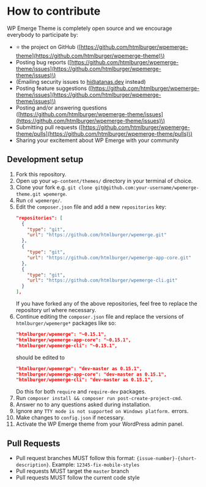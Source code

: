 # How to contribute

WP Emerge Theme is completely open source and we encourage everybody to participate by:

- ⭐ the project on GitHub \([https://github.com/htmlburger/wpemerge-theme](https://github.com/htmlburger/wpemerge-theme)\)
- Posting bug reports \([https://github.com/htmlburger/wpemerge-theme/issues](https://github.com/htmlburger/wpemerge-theme/issues)\)
- (Emailing security issues to [hi@atanas.dev](mailto:hi@atanas.dev) instead)
- Posting feature suggestions \([https://github.com/htmlburger/wpemerge-theme/issues](https://github.com/htmlburger/wpemerge-theme/issues)\)
- Posting and/or answering questions \([https://github.com/htmlburger/wpemerge-theme/issues](https://github.com/htmlburger/wpemerge-theme/issues)\)
- Submitting pull requests \([https://github.com/htmlburger/wpemerge-theme/pulls](https://github.com/htmlburger/wpemerge-theme/pulls)\)
- Sharing your excitement about WP Emerge with your community

## Development setup

1. Fork this repository.
2. Open up your `wp-content/themes/` directory in your terminal of choice.
3. Clone your fork e.g. `git clone git@github.com:your-username/wpemerge-theme.git wpemerge`.
4. Run `cd wpemerge/`.
5. Edit the `composer.json` file and add a new `repositories` key:
    ```json
    "repositories": [
      {
        "type": "git",
        "url": "https://github.com/htmlburger/wpemerge.git"
      },
      {
        "type": "git",
        "url": "https://github.com/htmlburger/wpemerge-app-core.git"
      },
      {
        "type": "git",
        "url": "https://github.com/htmlburger/wpemerge-cli.git"
      }
    ],
    ```
    If you have forked any of the above repositories, feel free to replace the repository url where necessary.
6. Continue editing the `composer.json` file and replace the versions of `htmlburger/wpemerge*` packages like so:
    ```json
    "htmlburger/wpemerge": "~0.15.1",
    "htmlburger/wpemerge-app-core": "~0.15.1",
    "htmlburger/wpemerge-cli": "~0.15.1",
    ```
    should be edited to
    ```json
    "htmlburger/wpemerge": "dev-master as 0.15.1",
    "htmlburger/wpemerge-app-core": "dev-master as 0.15.1",
    "htmlburger/wpemerge-cli": "dev-master as 0.15.1",
    ```
    Do this for both `require` and `require-dev` packages.
6. Run `composer install && composer run post-create-project-cmd`.
7. Answer no to any questions asked during installation.
8. Ignore any `TTY mode is not supported on Windows platform.` errors.
9. Make changes to `config.json` if necessary.
10. Activate the WP Emerge theme from your WordPress admin panel.

## Pull Requests

- Pull request branches MUST follow this format: `{issue-number}-{short-description}`.
  Example: `12345-fix-mobile-styles`
- Pull requests MUST target the `master` branch
- Pull requests MUST follow the current code style
